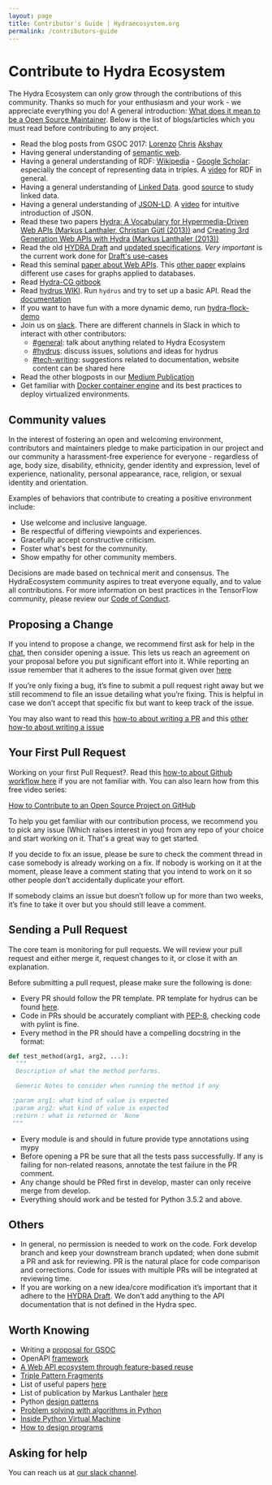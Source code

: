 ```yaml
---
layout: page
title: Contributor's Guide | Hydraecosystem.org
permalink: /contributors-guide
---
```


# Contribute to Hydra Ecosystem
The Hydra Ecosystem can only grow through the contributions of this community. Thanks so much for your enthusiasm and your work - we appreciate everything you do!
A general introduction: [What does it mean to be a Open Source Maintainer](https://mozilla.github.io/maintainer-cohort/).
Below is the list of blogs/articles which you must read before contributing to any project.

* Read the blog posts from GSOC 2017: [Lorenzo](https://www.linkedin.com/pulse/gsoc-2017-python-hydra-making-summer-great-hacking-web-moriondo/) [Chris](https://gsocchrizandr.wordpress.com/the-book-of-hydrus/) [Akshay](https://xadahiya.github.io/Gsoc-Summary/)
* Having general understanding of [semantic web](https://www.youtube.com/watch?v=OGg8A2zfWKg).
* Having a general understanding of RDF: [Wikipedia](https://en.wikipedia.org/wiki/Resource_Description_Framework) -  [Google Scholar](https://goo.gl/TCdYG3): especially the concept of representing data in triples. A [video](https://www.youtube.com/watch?v=6geSpcUJjBA) for RDF in general.
* Having a general understanding of [Linked Data](https://www.w3.org/DesignIssues/LinkedData.html). good [source](http://www.linkeddatatools.com/semantic-web-basics) to study linked data.
* Having a general understanding of [JSON-LD](https://dl.acm.org/citation.cfm?id=2307827). A [video](https://www.youtube.com/watch?v=vioCbTo3C-4&t=702s) for intuitive introduction of JSON.
* Read these two papers [Hydra: A Vocabulary for Hypermedia-Driven Web APIs
(Markus Lanthaler, Christian Gütl (2013))](http://www.markus-lanthaler.com/research/hydra-a-vocabulary-for-hypermedia-driven-web-apis.pdf) and [Creating 3rd Generation Web APIs with Hydra
(Markus Lanthaler (2013))](http://www.markus-lanthaler.com/research/creating-3rd-generation-web-apis-with-hydra.pdf)
* Read the old [HYDRA Draft](https://www.hydra-cg.com/spec/latest/core/) and [updated specifications](https://github.com/HydraCG). *Very important* is the current work done for [Draft's use-cases](https://github.com/HydraCG/Specifications/tree/master/drafts/use-cases)
* Read this seminal [paper about Web APIs](https://arxiv.org/abs/1609.07108). This [other paper](https://arxiv.org/pdf/1809.01622.pdf) explains different use cases for graphs applied to databases.
* Read [Hydra-CG gitbook](https://github.com/HydraCG/gitbook)
* Read [hydrus WIKI](https://www.hydraecosystem.org/00-Home). Run `hydrus` and try to set up a basic API. Read the [documentation](http://hydrus.readthedocs.io/en/latest/)
* If you want to have fun with a more dynamic demo, run [hydra-flock-demo](https://github.com/HTTP-APIs/hydra-flock-demo)
* Join us on [slack](https://join.slack.com/t/hydraecosystem/shared_invite/enQtNzM3NTg5NzQ2MDUxLWU1MjM3ZGRhZWM4ZTg1ODBjMTljNTQwNzAwMGM3ZDlmYTY3Y2E4OGJmN2NlZWRjMWIzY2MzN2NjOTIyYmQ1ZjU). There are different channels in Slack in which to interact with other contributors:
    - [#general](https://app.slack.com/client/TMGNKBP5X/CMR9RFB0E): talk about anything related to Hydra Ecosystem
    - [#hydrus](https://app.slack.com/client/TMGNKBP5X/CMR0C8WJ3): discuss issues, solutions and ideas for hydrus
    - [#tech-writing](https://app.slack.com/client/TMGNKBP5X/CNBS844FL): suggestions related to documentation, website content can be shared here
* Read the other blogposts in our [Medium Publication](https://medium.com/w3c-hydra-development-community)
* Get familiar with [Docker container engine](https://docker-curriculum.com/) and its best practices to deploy virtualized environments.

## Community values

In the interest of fostering an open and welcoming environment, contributors and maintainers pledge to make participation in our project and our community a harassment-free experience for everyone - regardless of age, body size, disability, ethnicity, gender identity and expression, level of experience, nationality, personal appearance, race, religion, or sexual identity and orientation.

Examples of behaviors that contribute to creating a positive environment include:

* Use welcome and inclusive language.
* Be respectful of differing viewpoints and experiences.
* Gracefully accept constructive criticism.
* Foster what's best for the community.
* Show empathy for other community members.

Decisions are made based on technical merit and consensus. The HydraEcosystem community aspires to treat everyone equally, and to value all contributions. For more information on best practices in the TensorFlow community, please review our [Code of Conduct](https://github.com/HTTP-APIs/hydrus/blob/master/.github/CODE_OF_CONDUCT.md).

## Proposing a Change
If you intend to propose a change, we recommend first ask for help in the [chat](), then consider opening a issue. This lets us reach an agreement on your proposal before you put significant effort into it.
While reporting an issue remember that it adheres to the issue format given over [here](https://github.com/HTTP-APIs/hydrus/blob/master/.github/ISSUE_TEMPLATE.md)

If you’re only fixing a bug, it’s fine to submit a pull request right away but we still recommend to file an issue detailing what you’re fixing. This is helpful in case we don’t accept that specific fix but want to keep track of the issue.

You may also want to read this [how-to about writing a PR](https://github.com/blog/1943-how-to-write-the-perfect-pull-request) and this [other how-to about writing a issue](https://wiredcraft.com/blog/how-we-write-our-github-issues/)

## Your First Pull Request
Working on your first Pull Request?. Read this [how-to about Github workflow here](https://guides.github.com/introduction/flow/) if you are not familiar with. You can also learn how from this free video series:

[How to Contribute to an Open Source Project on GitHub](https://egghead.io/series/how-to-contribute-to-an-open-source-project-on-github)

To help you get familiar with our contribution process, we recommend you to pick any issue (Which raises interest in you) from any repo of your choice and start working on it. That's a great way to get started.

If you decide to fix an issue, please be sure to check the comment thread in case somebody is already working on a fix. If nobody is working on it at the moment, please leave a comment stating that you intend to work on it so other people don’t accidentally duplicate your effort.

If somebody claims an issue but doesn’t follow up for more than two weeks, it’s fine to take it over but you should still leave a comment.

## Sending a Pull Request
The core team is monitoring for pull requests. We will review your pull request and either merge it, request changes to it, or close it with an explanation.

Before submitting a pull request, please make sure the following is done:

* Every PR should follow the PR template. PR template for hydrus can be found [here](https://github.com/HTTP-APIs/hydrus/blob/master/.github/PULL_REQUEST_TEMPLATE.md).
* Code in PRs should be accurately compliant with [PEP-8](https://www.python.org/dev/peps/pep-0008/), checking code with pylint is fine.
* Every method in the PR should have a compelling docstring in the format:

```python
def test_method(arg1, arg2, ...):
  """
  Description of what the method performs.

  Generic Notes to consider when running the method if any

 :param arg1: what kind of value is expected
 :param arg2: what kind of value is expected
 :return : what is returned or `None`
 """
```
* Every module is and should in future provide type annotations using mypy
* Before opening a PR be sure that all the tests pass successfully. If any is failing for non-related reasons, annotate the test failure in the PR comment.
* Any change should be PRed first in develop, master can only receive merge from develop.
* Everything should work and be tested for Python 3.5.2 and above.

## Others
* In general, no permission is needed to work on the code. Fork develop branch and keep your downstream branch updated; when done submit a PR and ask for reviewing. PR is the natural place for code comparison and corrections. Code for issues with multiple PRs will be integrated at reviewing time.
* If you are working on a new idea/core modification it’s important that it adhere to the [HYDRA Draft](https://www.hydra-cg.com/spec/latest/core/). We don’t add anything to the API documentation that is not defined in the Hydra spec.

## Worth Knowing
* Writing a [proposal for GSOC](https://google.github.io/gsocguides/student/writing-a-proposal)
* OpenAPI [framework](https://www.openapis.org/)
* [A Web API ecosystem through feature-based reuse](https://arxiv.org/abs/1609.07108)
* [Triple Pattern Fragments](https://biblio.ugent.be/publication/8050661/file/8050671.pdf)
* List of useful papers [here](https://arxiv.org/find/all/1/all:+verborgh/0/1/0/all/0/1)
* List of publication by Markus Lanthaler [here](http://www.markus-lanthaler.com/publications)
* Python [design patterns](https://github.com/crista/exercises-in-programming-style)
* [Problem solving with algorithms in Python](https://runestone.academy/runestone/static/pythonds/index.html)
* [Inside Python Virtual Machine](https://leanpub.com/insidethepythonvirtualmachine/read)
* [How to design programs](https://htdp.org/2018-01-06/Book/index.html)


## Asking for help
You can reach us at [our slack channel](https://app.slack.com/client/TMGNKBP5X/CMR0C8WJ3).